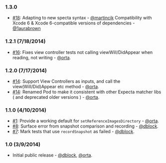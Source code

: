 ### 1.3.0

* [#18](https://github.com/dblock/ios-snapshot-test-case-expecta/pull/18):
  Adapting to new specta syntax - [@martincik](github.com/martincik)
  Compatibility with Xcode 6 & Xcode 6-compatible versions of dependencies - [@1aurabrown](github.com/1aurabrown)

### 1.2.1 (7/18/2014)

* [#16](https://github.com/dblock/ios-snapshot-test-case-expecta/issues/16): Fixes view controller tests not calling viewWill/DidAppear when reading, not writing - [@orta](github.com/orta).

### 1.2.0 (7/17/2014)

* [#14](https://github.com/dblock/ios-snapshot-test-case-expecta/issues/14): Support View Controllers as inputs, and call the view(Will/Did)Appear etc method - [@orta](github.com/orta).
* [#14](https://github.com/dblock/ios-snapshot-test-case-expecta/issues/14): Renamed Pod to make it consistent with other Expecta matcher libs ( and deprecated older versions ) - [@orta](github.com/orta).

### 1.1.0 (4/10/2014)

* [#1](https://github.com/dblock/ios-snapshot-test-case-expecta/issues/1): Provide a working default for `setReferenceImagesDirectory` - [@orta](github.com/orta).
* [#8](https://github.com/dblock/ios-snapshot-test-case-expecta/issues/8): Surface error from snapshot comparison and recording - [@dblock](https://github.com/dblock).
* [#7](https://github.com/dblock/ios-snapshot-test-case-expecta/issues/7): Mark tests that use `recordSnapshot` as failed - [@dblock](https://github.com/dblock).

### 1.0 (3/9/2014)

* Initial public release - [@dblock](https://github.com/dblock), [@orta](https://github.com/orta).
